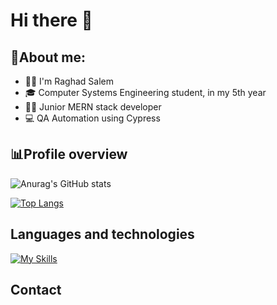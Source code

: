 # Hi there 👋

<!--
**raghad-ns/raghad-ns** is a ✨ _special_ ✨ repository because its `README.md` (this file) appears on your GitHub profile.
-->

## 📑About me:

- 🙋‍♀️ I'm Raghad Salem
- 🎓 Computer Systems Engineering student, in my 5th year
- 🧑‍💻 Junior MERN stack developer
- 💻 QA Automation using Cypress
  
## 📊Profile overview
![Anurag's GitHub stats](https://github-readme-stats.vercel.app/api?username=raghad-ns&show_icons=true&theme=dark)

[![Top Langs](https://github-readme-stats.vercel.app/api/top-langs/?username=raghad-ns&layout=compact&theme=dark)](https://github.com/raghad-ns/github-readme-stats)

## Languages and technologies
[![My Skills](https://skillicons.dev/icons?i=git,github,gitlab,aws,docker,fastapi,py,java,cpp,latex,mongodb,node.js,npm,postman,js,html,css,react,tailwind,ts,vite,vscode,vue)](https://skillicons.dev)

## Contact
